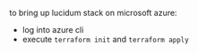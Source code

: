 to bring up lucidum stack on microsoft azure:
  - log into azure cli
  - execute `terraform init` and `terraform apply`
